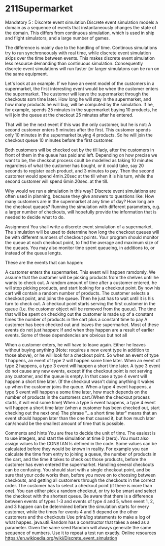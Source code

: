 # 211Supermarket

Mandatory 5 : Discrete event simulation
Discrete event simulation models a domain as a sequence of events that instantaneously changes the state of the domain. This differs from continuous simulation, which is used in ship and flight simulators, and a large number of games.

The difference is mainly due to the handling of time. Continous simulations try to run synchroneously with real time, while discrete event simulation skips over the time between events. This makes discrete event simulation less resource demanding than continuous simulation. Consequently discrete event simulations will run faster (or larger simulatons can be run on the same equipment.

Let's look at an example. If we have an event model of the customers in a supermarket, the first interesting event would be when the customer enters the supermarket. The customer will leave the supermarket through the checkouts som time later. How long he will stay in the supermarket, and how many products he will buy, will be computed by the simulation. If he, for example, spends 25 minutes in the supermarket buying 10 products, he will join the queue at the checkout 25 minutes after he entered.

That will be the next event if this was the only customer, but he is not: A second customer enters 5 minutes after the first. This customer spends only 10 minutes in the supermarket buying 4 products. So he will join the checkout queue 10 minutes before the first customer.

Both customers will be checked out by the till lady, after the customers in front of them in the queue has paid and left. Depending on how precise we want to be, the checkout process coult be modelled as taking 10 minutes regardless of what the customer has bought, or it could take, say 20 seconds to register each product, and 3 minutes to pay. Then the second customer would spend 4min.20sec at the till when it is his turn, while the second customer will spend 6min.20sec. at the till.

Why would we run a simulation in this way? Discrete event simulations are often used in planning, because they give answers to questions like: How many customers are in the supermarket at any time of day? How long are the checkout queues? Running the simulation with different parameters, e.g. a larger number of checkouts, will hopefully provide the information that is needed to decide what to do.

Assignment
You shall write a discrete event simulation of a supermarket. The simulation will be used to determine how long the checkout queues will be with different numbers of checkout points. Your program should monitor the queue at each checkout point, to find the average and maximum size of the queues. You may also monitor time spent queueing, in additions to, or instead of the queue lengts.

These are the events that can happen:

A customer enters the supermarket. This event will happen ramdomly. We assume that the customer will be picking products from the shelves until he wants to check out.
A random amount of time after a customer entered, he will stop picking products, and start looking for a checkout point. By now his cart will contain a random number of products.
The customer selects a checkout point, and joins the queue. Then he just has to wait until it is his turn to check out.
A checkout point starts serving the first customer in the queue (i.e. the customer object will be removed from the queue). The time that will be spent on checking out the customer is made up of a constant times the number of products in the cart plus a constant time to pay
A customer has been checked out and leaves the supermarket.
Most of these events do not just happen: If and when they happen are a result of earlier events. Some of these dependencies are obvious but not all

When a customer enters, he will have to leave again. Either he leaves without buying anything (Note: requires a new event type in addition to those above), or he will look for a checkout point. So when an event of type 1 happens, an event of type 2 will happen some time later.
When an event of type 2 happens, a type 3 event will happen a short time later.
A type 3 event do not cause any new events, except if the checkout point is not serving any customer, and the queue is empty. In that case a type 4 event will happen a short time later. (If the checkout wasn't doing anything it wakes up when the customer joins the queue.
When a type 4 event happens, a type 5 event will happen a some time later, how much depends on the number of products in the customers cart.(When the checkout process starts, it will end some time)
When a type 5 event happens, a type 4 event will happen a short time later (when a customer has been checked out, start checking out the next one)
The phrase "...a short time later" means that an event should happen later than the one that caused it, but how much later can/should be the smallest amount of time that is possible.

Comments and hints
You are free to decide the unit of time. The easiest is to use integers, and start the simulation at time 0 (zero). You must also assign values to the CONSTANTs defined in the code.
Some values can be calculated before they would be known in reality. For example you can calculate the time from entry to joining a queue, the number of products in the cart, and the time it takes to check out those products, before the customer has even entered the supermarket.
Handling several checkouts can be confusing. You should start with a single checkout point, and be sure that your code works then, before you move on to choosing between checkouts, and getting all customers through the checkouts in the correct order.
The customer has to select a checkout point (if there is more than one). You can either pick a random checkout, or try to be smart and select the checkout with the shortest queue.
Be aware that there is a difference between events of types 1-3 and events of type 4 and 5, when event 1, 2, and 3 happen can be determined before the simulation starts for every customer, while the times for events 4 and 5 depend on the other customers and the checkouts
Use print/log statements to make a log of what happes.
java.util.Random has a constructor that takes a seed as a parameter. Given the same seed Random will always generate the same sequence of numbers. Use it to repeat a test run exactly.
Online resources
https://en.wikipedia.org/wiki/Discrete_event_simulation
